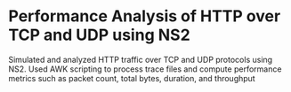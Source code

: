 # Performance Analysis of HTTP over TCP and UDP using NS2

Simulated and analyzed HTTP traffic over TCP and UDP protocols using NS2.
Used AWK scripting to process trace files and compute performance metrics such as packet count, total bytes, duration, and throughput
